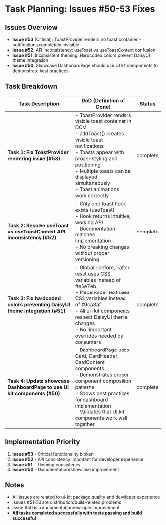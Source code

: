 # Task Planning: Issues #50-53 Fixes

## Issues Overview

- **Issue #53** (Critical): ToastProvider renders no toast container - notifications completely invisible
- **Issue #52**: API inconsistency: useToast vs useToastContext confusion
- **Issue #51**: Inconsistent theming: Hardcoded colors prevent DaisyUI theme integration
- **Issue #50**: Showcase DashboardPage should use UI kit components to demonstrate best practices

## Task Breakdown

| Task Description                                                            | DoD (Definition of Done)                                                                                                                                                                                                                                        | Status   |
| --------------------------------------------------------------------------- | --------------------------------------------------------------------------------------------------------------------------------------------------------------------------------------------------------------------------------------------------------------- | -------- |
| **Task 1: Fix ToastProvider rendering issue (#53)**                         | - ToastProvider renders visible toast container in DOM<br/>- addToast() creates visible toast notifications<br/>- Toasts appear with proper styling and positioning<br/>- Multiple toasts can be displayed simultaneously<br/>- Toast animations work correctly | complete |
| **Task 2: Resolve useToast vs useToastContext API inconsistency (#52)**     | - Only one toast hook exists (useToast)<br/>- Hook returns intuitive, working API<br/>- Documentation matches implementation<br/>- No breaking changes without proper versioning                                                                                | complete |
| **Task 3: Fix hardcoded colors preventing DaisyUI theme integration (#51)** | - Global ::before, ::after reset uses CSS variables instead of #e5e7eb<br/>- Placeholder text uses CSS variables instead of #9ca3af<br/>- All ui-kit components respect DaisyUI theme changes<br/>- No !important overrides needed by consumers                 | complete |
| **Task 4: Update showcase DashboardPage to use UI kit components (#50)**    | - DashboardPage uses Card, CardHeader, CardContent components<br/>- Demonstrates proper component composition patterns<br/>- Shows best practices for dashboard implementation<br/>- Validates that UI kit components work well together                        | complete |

## Implementation Priority

1. **Issue #53** - Critical functionality broken
2. **Issue #52** - API consistency important for developer experience
3. **Issue #51** - Theming consistency
4. **Issue #50** - Documentation/showcase improvement

## Notes

- All issues are related to ui-kit package quality and developer experience
- Issues #51-53 are distribution/build-related problems
- Issue #50 is a documentation/example improvement
- **All tasks completed successfully with tests passing and build successful**
